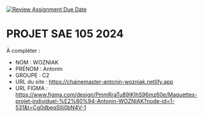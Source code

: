 [![Review Assignment Due Date](https://classroom.github.com/assets/deadline-readme-button-22041afd0340ce965d47ae6ef1cefeee28c7c493a6346c4f15d667ab976d596c.svg)](https://classroom.github.com/a/tqlspz30)
# PROJET SAE 105 2024

À compléter :

- NOM : WOZNIAK
- PRÉNOM : Antonin
- GROUPE : C2
- URL du site : https://chainemaster-antonin-wozniak.netlify.app
- URL FIGMA : https://www.figma.com/design/PmmRraTu89iKIhS96mz60e/Maquettes-projet-individuel-%E2%80%94-Antonin-WOZNIAK?node-id=1-531&t=Cg0dbeqSIIj0bN4V-1
